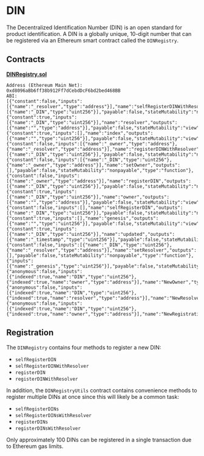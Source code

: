 # DIN

The Decentralized Identification Number (DIN) is an open standard for product identification. A DIN is a globally unique, 10-digit number that can be registered via an Ethereum smart contract called the `DINRegistry`.

## Contracts

**[DINRegistry.sol](./contracts/DINRegistry.sol)**

```
Address (Ethereum Main Net): 0xd8096aBb6ff38b912Ff7dCebdDcF6bd2bed468BB
ABI:
[{"constant":false,"inputs":[{"name":"_resolver","type":"address"}],"name":"selfRegisterDINWithResolver","outputs":[{"name":"_DIN","type":"uint256"}],"payable":false,"stateMutability":"nonpayable","type":"function"},{"constant":true,"inputs":[{"name":"_DIN","type":"uint256"}],"name":"resolver","outputs":[{"name":"","type":"address"}],"payable":false,"stateMutability":"view","type":"function"},{"constant":true,"inputs":[],"name":"index","outputs":[{"name":"","type":"uint256"}],"payable":false,"stateMutability":"view","type":"function"},{"constant":false,"inputs":[{"name":"_owner","type":"address"},{"name":"_resolver","type":"address"}],"name":"registerDINWithResolver","outputs":[{"name":"_DIN","type":"uint256"}],"payable":false,"stateMutability":"nonpayable","type":"function"},{"constant":false,"inputs":[{"name":"_DIN","type":"uint256"},{"name":"_owner","type":"address"}],"name":"setOwner","outputs":[],"payable":false,"stateMutability":"nonpayable","type":"function"},{"constant":false,"inputs":[{"name":"_owner","type":"address"}],"name":"registerDIN","outputs":[{"name":"_DIN","type":"uint256"}],"payable":false,"stateMutability":"nonpayable","type":"function"},{"constant":true,"inputs":[{"name":"_DIN","type":"uint256"}],"name":"owner","outputs":[{"name":"","type":"address"}],"payable":false,"stateMutability":"view","type":"function"},{"constant":false,"inputs":[],"name":"selfRegisterDIN","outputs":[{"name":"_DIN","type":"uint256"}],"payable":false,"stateMutability":"nonpayable","type":"function"},{"constant":true,"inputs":[],"name":"genesis","outputs":[{"name":"","type":"uint256"}],"payable":false,"stateMutability":"view","type":"function"},{"constant":true,"inputs":[{"name":"_DIN","type":"uint256"}],"name":"updated","outputs":[{"name":"_timestamp","type":"uint256"}],"payable":false,"stateMutability":"view","type":"function"},{"constant":false,"inputs":[{"name":"_DIN","type":"uint256"},{"name":"_resolver","type":"address"}],"name":"setResolver","outputs":[],"payable":false,"stateMutability":"nonpayable","type":"function"},{"inputs":[{"name":"_genesis","type":"uint256"}],"payable":false,"stateMutability":"nonpayable","type":"constructor"},{"anonymous":false,"inputs":[{"indexed":true,"name":"DIN","type":"uint256"},{"indexed":true,"name":"owner","type":"address"}],"name":"NewOwner","type":"event"},{"anonymous":false,"inputs":[{"indexed":true,"name":"DIN","type":"uint256"},{"indexed":true,"name":"resolver","type":"address"}],"name":"NewResolver","type":"event"},{"anonymous":false,"inputs":[{"indexed":true,"name":"DIN","type":"uint256"},{"indexed":true,"name":"owner","type":"address"}],"name":"NewRegistration","type":"event"}]
```

## Registration

The `DINRegistry` contains four methods to register a new DIN:

* `selfRegisterDIN`
* `selfRegisterDINWithResolver`
* `registerDIN`
* `registerDINWithResolver`

In addition, the `DINRegistryUtils` contract contains convenience methods to register multiple DINs at once since this will likely be a common task:

* `selfRegisterDINs`
* `selfRegisterDINsWithResolver`
* `registerDINs`
* `registerDINsWithResolver`

Only approximately 100 DINs can be registered in a single transaction due to Ethereum gas limits.
